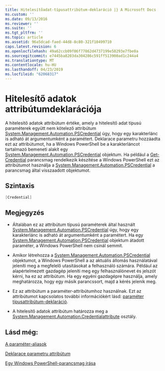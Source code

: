 ```yaml
---
title: Hitelesítőadat-típusattribútum-deklaráció |} A Microsoft Docs
ms.custom: ''
ms.date: 09/13/2016
ms.reviewer: ''
ms.suite: ''
ms.tgt_pltfrm: ''
ms.topic: article
ms.assetid: 96a5dcad-faed-44d8-8c80-321f10499710
caps.latest.revision: 6
ms.openlocfilehash: 49a62ccb09f06f77862d4737199e58293e7fbe0a
ms.sourcegitcommit: e7445ba8203da304286c591ff513900ad1c244a4
ms.translationtype: MT
ms.contentlocale: hu-HU
ms.lasthandoff: 04/23/2019
ms.locfileid: "62068317"
---
```

# <a name="credential-attribute-declaration"></a>Hitelesítő adatok attribútumdeklarációja

A hitelesítő adatok attribútum értéke, amely a hitelesítő adat típusú paraméterek együtt nem kötelező attribútum [System.Management.Automation.PSCredential](/dotnet/api/System.Management.Automation.PSCredential) úgy, hogy egy karakterlánc is adható át argumentumként a paramétert. Deklarace parametru hozzáadta ezt az attribútumot, ha a Windows PowerShell be a karakterláncot tartalmazó bemeneti alakít egy [System.Management.Automation.PSCredential](/dotnet/api/System.Management.Automation.PSCredential) objektum. Ha például a [Get-Credential](/powershell/module/Microsoft.PowerShell.Security/Get-Credential) parancsmag rendelkezik készítése a Windows PowerShell ezt az attribútumot használja a [System.Management.Automation.PSCredential](/dotnet/api/System.Management.Automation.PSCredential) a parancsmag által visszaadott objektumot.

## <a name="syntax"></a>Szintaxis

```csharp
[Credential]
```

## <a name="remarks"></a>Megjegyzés

- Általában ez az attribútum típusú paraméterek által használt [System.Management.Automation.PSCredential](/dotnet/api/System.Management.Automation.PSCredential) úgy, hogy egy karakterlánc is adható át argumentumként a paramétert. Ha egy [System.Management.Automation.PSCredential](/dotnet/api/System.Management.Automation.PSCredential) objektum átadott paraméter, a Windows PowerShell nem csinál semmit.

- Amikor létrehozza a [System.Management.Automation.PSCredential](/dotnet/api/System.Management.Automation.PSCredential) objektumot, a Windows PowerShell a az aktuális állomás használatával jeleníti meg a megfelelő utasításokat a felhasználó számára. Például az alapértelmezett gazdagép jeleníti meg egy felhasználónevet és jelszót kérni, ha ez az attribútum. Ha egy egyéni gazdagépre használja, amely meghatározza, hogy egy másik parancssort, majd a kérés jelenik meg.

- Ez az attribútum a paraméter-attribútumhoz használnak. Ezt az attribútumot kapcsolatos további információkért lásd: [paraméter típusattribútum-deklaráció](./parameter-attribute-declaration.md).

- A hitelesítő adatok attribútum határozza meg a [System.Management.Automation.Credentialattribute](/dotnet/api/System.Management.Automation.CredentialAttribute) osztály.

## <a name="see-also"></a>Lásd még:

[A paraméter-aliasok](./parameter-aliases.md)

[Deklarace parametru attribútum](./parameter-attribute-declaration.md)

[Egy Windows PowerShell-parancsmag írása](./writing-a-windows-powershell-cmdlet.md)
